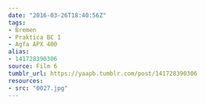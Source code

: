 ```yaml
---
date: "2016-03-26T18:40:56Z"
tags:
- Bremen
- Praktica BC 1
- Agfa APX 400
alias:
- 141728390306
source: Film 6
tumblr_url: https://yaapb.tumblr.com/post/141728390306
resources:
- src: "0027.jpg"
---
```

